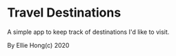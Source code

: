 # Travel Destinations

A simple app to keep track of destinations I'd like to visit.

By Ellie Hong(c) 2020
